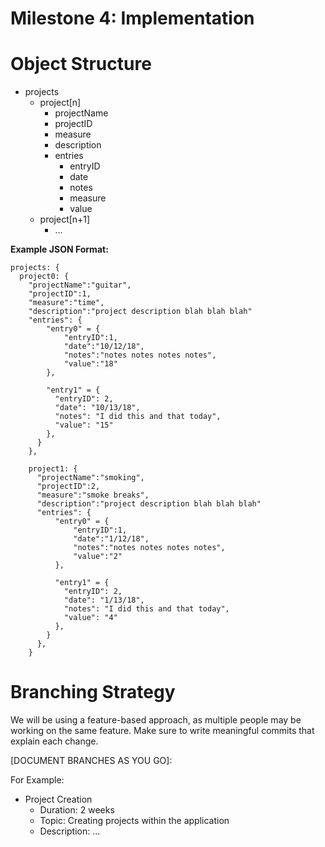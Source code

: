 # Milestone 4: Implementation

# Object Structure
- projects
  - project[n]
    - projectName
    - projectID
    - measure
    - description
    - entries
        - entryID
        - date
        - notes
        - measure
        - value
  - project[n+1]
    - ...

**Example JSON Format:**

```
projects: {
  project0: {
    "projectName":"guitar",
    "projectID":1,
    "measure":"time",
    "description":"project description blah blah blah"
    "entries": {
        "entry0" = {
            "entryID":1,
            "date":"10/12/18",
            "notes":"notes notes notes notes",
            "value":"18"
        },

        "entry1" = {
          "entryID": 2,
          "date": "10/13/18",
          "notes": "I did this and that today",
          "value": "15"
        },
      }
    },

    project1: {
      "projectName":"smoking",
      "projectID":2,
      "measure":"smoke breaks",
      "description":"project description blah blah blah"
      "entries": {
          "entry0" = {
              "entryID":1,
              "date":"1/12/18",
              "notes":"notes notes notes notes",
              "value":"2"
          },

          "entry1" = {
            "entryID": 2,
            "date": "1/13/18",
            "notes": "I did this and that today",
            "value": "4"
          },
        }
      },
    }
```
# Branching Strategy

We will be using a feature-based approach, as multiple people may be working on the same feature. Make sure to write meaningful commits that explain each change.

[DOCUMENT BRANCHES AS YOU GO]:

For Example:
  - Project Creation
    - Duration: 2 weeks
    - Topic: Creating projects within the application
    - Description: ...
